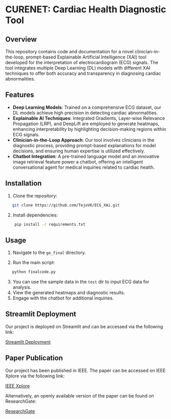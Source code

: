 # CURENET: Cardiac Health Diagnostic Tool

## Overview
This repository contains code and documentation for a novel clinician-in-the-loop, prompt-based Explainable Artificial Intelligence (XAI) tool developed for the interpretation of electrocardiogram (ECG) signals. The tool integrates multiple Deep Learning (DL) models with different XAI techniques to offer both accuracy and transparency in diagnosing cardiac abnormalities.

## Features
- **Deep Learning Models**: Trained on a comprehensive ECG dataset, our DL models achieve high precision in detecting cardiac abnormalities.
- **Explainable AI Techniques**: Integrated Gradients, Layer-wise Relevance Propagation (LRP), and DeepLift are employed to generate heatmaps, enhancing interpretability by highlighting decision-making regions within ECG signals.
- **Clinician-in-the-Loop Approach**: Our tool involves clinicians in the diagnostic process, providing prompt-based explanations for model decisions, and ensuring human expertise is utilized effectively.
- **Chatbot Integration**: A pre-trained language model and an innovative image retrieval feature power a chatbot, offering an intelligent conversational agent for medical inquiries related to cardiac health.

## Installation
1. Clone the repository:
```bash
   git clone https://github.com/TejoVK/ECG_XAi.git
   ```
2. Install dependencies:
```bash
    pip install -r requirements.txt
```

## Usage
1. Navigate to the `ge_final` directory.

2. Run the main script:

```bash
   python finalcode.py
```
3. You can use the sample data in the `test` dir to input ECG data for analysis.
4. View the generated heatmaps and diagnostic results.
5. Engage with the chatbot for additional inquiries.

## Streamlit Deployment

Our project is deployed on Streamlit and can be accessed via the following link:

[Streamlit Deployment](https://ecgxai-8ifypubpj9o4qgptjjq9lm.streamlit.app/)

## Paper Publication

Our project has been published in IEEE. The paper can be accessed on IEEE Xplore via the following link:

[IEEE Xplore](https://ieeexplore.ieee.org/document/10442356)

Alternatively, an openly available version of the paper can be found on ResearchGate:

[ResearchGate](https://www.researchgate.net/publication/378571216_CureNet_Improving_Explainability_of_AI_Diagnosis_Using_Custom_Large_Language_Models?_tp=eyJjb250ZXh0Ijp7ImZpcnN0UGFnZSI6ImhvbWUiLCJwYWdlIjoicHJvZmlsZSIsInByZXZpb3VzUGFnZSI6ImhvbWUiLCJwb3NpdGlvbiI6InBhZ2VDb250ZW50In19)

